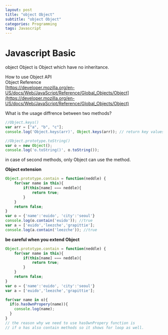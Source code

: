```yaml
---
layout: post
title: "object Object"
subtitle: "object Object"
categories: Programming
tags: Javascript
---
```


# **Javascript Basic**<br>
object Object is Object which have no inheritance. <br>

How to use Object API<br>
Object Reference <br>
[https://developer.mozilla.org/en-US/docs/Web/JavaScript/Reference/Global_Objects/Object](https://developer.mozilla.org/en-US/docs/Web/JavaScript/Reference/Global_Objects/Object)

What is the usage diffrence between two methods?

```javascript
//Object.keys()
var arr = ["a", "b", "c"];
console.log('Object.keys(arr)', Object.keys(arr)); // return key values.
```

```javascript
//Object.prototype.toString()
var o = new Object();
console.log('o.toString()', o.toString());
```
in case of second methods, only Object can use the method.

**Object extension** <br>
```javascript
Object.prototype.contain = function(neddle) {
    for(var name in this){
        if(this[name] === neddle){
            return true;
        }
    }
    return false;
}
var o = {'name':'euido', 'city':'seoul'}
console.log(o.contain('euido')); //true
var a = ['euido','leezche','grapittie'];
console.log(a.contain('leezche')); //true
```

**be careful when you extend Object** <br>
```javascript
Object.prototype.contain = function(neddle) {
    for(var name in this){
        if(this[name] === neddle){
            return true;
        }
    }
    return false;
}
var o = {'name':'euido', 'city':'seoul'}
var a = ['euido','leezche','grapittie'];

for(var name in o){
  if(o.hasOwnPropery(name)){
    console.log(name);
  }
}
// the reason why we need to use hasOwnPropery function is
// if o has also contain methods so it shows for loop as well.
```